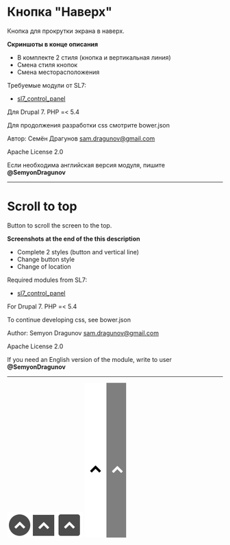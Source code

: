 # Кнопка "Наверх"

Кнопка для прокрутки экрана в наверх.

**Скриншоты в конце описания**

* В комплекте 2 стиля (кнопка и вертикальная линия)
* Смена стиля кнопок
* Смена месторасположения

Требуемые модули от SL7:
* [sl7_control_panel](https://github.com/SemyonDragunov/sl7_control_panel)

Для Drupal 7. PHP =< 5.4

Для продолжения разработки css смотрите bower.json

Автор: Семён Драгунов [sam.dragunov@gmail.com](sam.dragunov@gmail.com)

Apache License 2.0

Если необходима английская версия модуля, пишите **@SemyonDragunov**

***
# Scroll to top

Button to scroll the screen to the top.

**Screenshots at the end of the this description**

* Complete 2 styles (button and vertical line)
* Change button style
* Change of location

Required modules from SL7:
* [sl7_control_panel](https://github.com/SemyonDragunov/sl7_control_panel)

For Drupal 7. PHP =< 5.4

To continue developing css, see bower.json

Author: Semyon Dragunov [sam.dragunov@gmail.com](sam.dragunov@gmail.com)

Apache License 2.0

If you need an English version of the module, write to user **@SemyonDragunov**

***
![screenshot](screenshot_1.png)
![screenshot](screenshot_2.png)